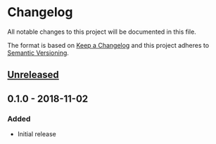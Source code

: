 # Changelog
All notable changes to this project will be documented in this file.

The format is based on [Keep a Changelog](http://keepachangelog.com/)
and this project adheres to [Semantic Versioning](http://semver.org/).

## [Unreleased]

## 0.1.0 - 2018-11-02
### Added
- Initial release

[Unreleased]: https://github.com/algolia/scout-extended/compare/v0.1.0...HEAD
